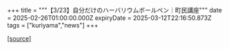 +++
title = """【3/23】自分だけのハーバリウムボールペン｜町民講座"""
date = 2025-02-26T01:00:00.000Z
expiryDate = 2025-03-12T22:16:50.873Z
tags = ["kuriyama","news"]
+++


[[source]](https://www.town.kuriyama.hokkaido.jp/site/tyouminkouza/30130.html)
